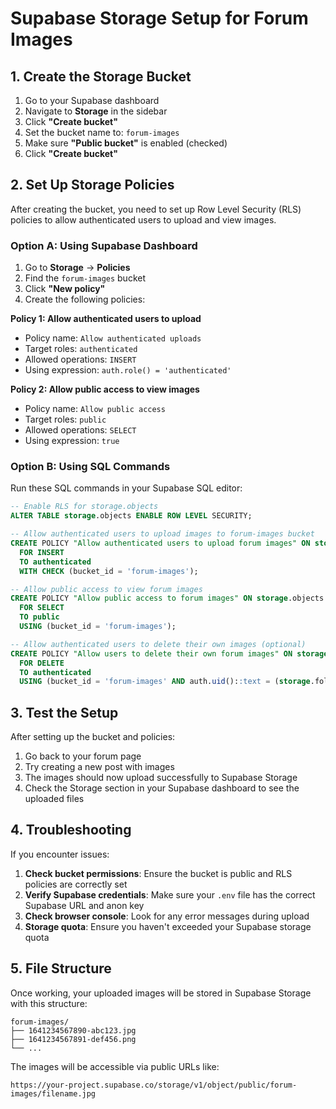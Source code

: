 # Supabase Storage Setup for Forum Images

## 1. Create the Storage Bucket

1. Go to your Supabase dashboard
2. Navigate to **Storage** in the sidebar
3. Click **"Create bucket"**
4. Set the bucket name to: `forum-images`
5. Make sure **"Public bucket"** is enabled (checked)
6. Click **"Create bucket"**

## 2. Set Up Storage Policies

After creating the bucket, you need to set up Row Level Security (RLS) policies to allow authenticated users to upload and view images.

### Option A: Using Supabase Dashboard
1. Go to **Storage** → **Policies**
2. Find the `forum-images` bucket
3. Click **"New policy"**
4. Create the following policies:

**Policy 1: Allow authenticated users to upload**
- Policy name: `Allow authenticated uploads`
- Target roles: `authenticated`
- Allowed operations: `INSERT`
- Using expression: `auth.role() = 'authenticated'`

**Policy 2: Allow public access to view images**
- Policy name: `Allow public access`
- Target roles: `public`
- Allowed operations: `SELECT`
- Using expression: `true`

### Option B: Using SQL Commands
Run these SQL commands in your Supabase SQL editor:

```sql
-- Enable RLS for storage.objects
ALTER TABLE storage.objects ENABLE ROW LEVEL SECURITY;

-- Allow authenticated users to upload images to forum-images bucket
CREATE POLICY "Allow authenticated users to upload forum images" ON storage.objects
  FOR INSERT
  TO authenticated
  WITH CHECK (bucket_id = 'forum-images');

-- Allow public access to view forum images
CREATE POLICY "Allow public access to forum images" ON storage.objects
  FOR SELECT
  TO public
  USING (bucket_id = 'forum-images');

-- Allow authenticated users to delete their own images (optional)
CREATE POLICY "Allow users to delete their own forum images" ON storage.objects
  FOR DELETE
  TO authenticated
  USING (bucket_id = 'forum-images' AND auth.uid()::text = (storage.foldername(name))[1]);
```

## 3. Test the Setup

After setting up the bucket and policies:

1. Go back to your forum page
2. Try creating a new post with images
3. The images should now upload successfully to Supabase Storage
4. Check the Storage section in your Supabase dashboard to see the uploaded files

## 4. Troubleshooting

If you encounter issues:

1. **Check bucket permissions**: Ensure the bucket is public and RLS policies are correctly set
2. **Verify Supabase credentials**: Make sure your `.env` file has the correct Supabase URL and anon key
3. **Check browser console**: Look for any error messages during upload
4. **Storage quota**: Ensure you haven't exceeded your Supabase storage quota

## 5. File Structure

Once working, your uploaded images will be stored in Supabase Storage with this structure:
```
forum-images/
├── 1641234567890-abc123.jpg
├── 1641234567891-def456.png
└── ...
```

The images will be accessible via public URLs like:
```
https://your-project.supabase.co/storage/v1/object/public/forum-images/filename.jpg
```
